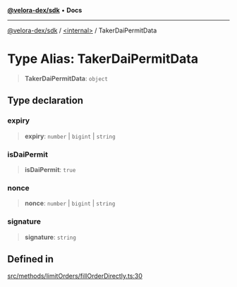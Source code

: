 [**@velora-dex/sdk**](../../README.md) • **Docs**

***

[@velora-dex/sdk](../../globals.md) / [\<internal\>](../README.md) / TakerDaiPermitData

# Type Alias: TakerDaiPermitData

> **TakerDaiPermitData**: `object`

## Type declaration

### expiry

> **expiry**: `number` \| `bigint` \| `string`

### isDaiPermit

> **isDaiPermit**: `true`

### nonce

> **nonce**: `number` \| `bigint` \| `string`

### signature

> **signature**: `string`

## Defined in

[src/methods/limitOrders/fillOrderDirectly.ts:30](https://github.com/VeloraDEX/sdk/blob/feat/extend_delta_orders_filtering/src/methods/limitOrders/fillOrderDirectly.ts#L30)
